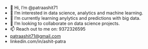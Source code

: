 - 👋 Hi, I’m @patraashit71
- 👀 I’m interested in data science, analytics and machine learning.
- 🌱 I’m currently learning anylytics and predictions with big data.
- 💞️ I’m looking to collaborate on data science projects.
- 📫 Reach out to me on: 9372326595
- patraashit71@gmail.com
- linkedin.com/in/ashit-patra
<!---
patraashit71/patraashit71 is a ✨ special ✨ repository because its `README.md` (this file) appears on your GitHub profile.
You can click the Preview link to take a look at your changes.
--->
